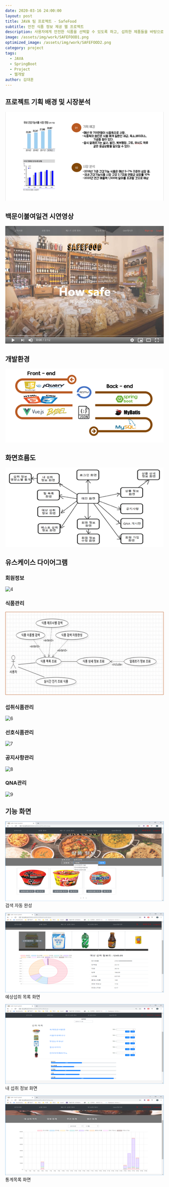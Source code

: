 ```yaml
---
date: 2020-03-16 24:00:00
layout: post
title: JAVA 팀 프로젝트 - SafeFood
subtitle: 안전 식품 정보 제공 웹 프로젝트
description: 사용자에게 안전한 식품을 선택할 수 있도록 하고, 섭취한 제품들을 바탕으로 분석 결과를 알려주는 웹 프로젝트
image: /assets/img/work/SAFEFOOD1.png
optimized_image: /assets/img/work/SAFEFOOD2.png
category: project
tags:
  - JAVA
  - SpringBoot
  - Project
  - 웹개발
author: 김대훈
---
```


## 프로젝트 기획 배경 및 시장분석

![1](../assets/img/work/세이프1.png)

## 백문이불여일견 시연영상

[![Watch the video](../assets/img/work/세이프영상.png)](https://www.youtube.com/watch?v=O8tJP_JvZEU&t=1s)


## 개발환경

![2](../assets/img/work/세이프2.png)

## 화면흐름도

![3](../assets/img/work/세이프7.png)

## 유스케이스 다이어그램

### 회원정보
![4](../assets/img/work/세이프회원정보.png)

### 식품관리
![5](../assets/img/work/세이프식품.png)

### 섭취식품관리
![6](../assets/img/work/세이프섭취식품.png)

### 선호식품관리
![7](../assets/img/work/세이프선호식품.png)

### 공지사항관리
![8](../assets/img/work/세이프공지사항.png)

### QNA관리
![9](../assets/img/work/세이프qna.png)

## 기능 화면

![10](../assets/img/work/세이프3.png)
검색 자동 완성


![11](../assets/img/work/세이프4.png)
예상섭취 목록 화면

![12](../assets/img/work/세이프5.png)
내 섭취 정보 화면

![13](../assets/img/work/세이프6.png)
통계목록 화면

